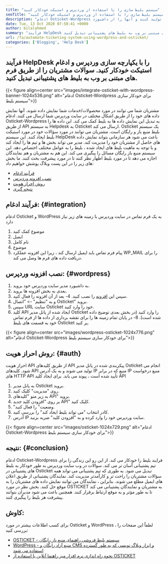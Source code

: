 ```yaml
---
title: "سیستم بلیط سازی را با استفاده از وردپرس و استیکت خودکار کنید" 
seoTitle: "سیستم بلیط سازی را با استفاده از وردپرس و استیکت خودکار کنید" 
description: "ادغام Osticket-Wordpress راهی را برای مشتریان فراهم می کند تا بلیط های پشتیبانی از سایت وردپرس را تولید کنند و آنها را از داشبورد Osticket مدیریت کنند." 
date: Tue, 13 Oct 2020 07:58:41 +0000
author: bilalahmed
summary: "فرآیند HelpDesk را با یکپارچه وردپرس و ادغام استیکت خودکار کنید. سوالات مشتریان را از طریق فرم های مبتنی بر وب به بلیط های پشتیبانی تبدیل کنید." 
url: /fa/automate-ticketing-system-using-wordpress-and-osticket/
categories: ['Blogging', 'Help Desk']
---
```


## فرآیند HelpDesk را با یکپارچه سازی وردپرس و ادغام استیکت خودکار کنید. سوالات مشتریان را از طریق فرم های مبتنی بر وب به بلیط های پشتیبانی تبدیل کنید.

{{< figure align=center src="images/integrate-osticket-with-wordpress-banner-1024x536.png" alt="ادغام Osticket-Wordpress برای خودکار سازی سیستم بلیط">}}

مشتریان شما می توانند در مورد محصولات/خدمات شما نمایش داده شوند. آنها نمایش داده های خود را از طریق اشکال مختلف در سایت وردپرس شما ارسال می کنند. ادغام Osticket-Wordpress به تبدیل این نمایش داده ها به بلیط کمک می کند. این داده ها را از طریق API به سیستم Helpdesk به Osticket ارسال می کند.
Osticket یک سیستم بلیط منبع باز و رایگان است. مشتریان می توانند در مورد سؤالات خود در مورد استیکت بلیط ایجاد کنند. این سیستم HelpDesk باعث می شود هر سازمانی بتواند نمایش داده های حاصل از مشتریان خود را مدیریت کند. مدیر می تواند بخش ها و تیم ها را ایجاد کند و با توجه به ماهیت بلیط های ایجاد شده ، بلیط را به عوامل مختلف اختصاص دهد. این سیستم منبع باز رایگان مسائل را پیگیری می کند. این هم به مشتریان و هم نمایندگان اجازه می دهد تا در مورد بلیط اظهار نظر کنند تا در مورد پیشرفت بحث کنند. ما بخش های زیر را در این پست وبلاگ پوشش خواهیم داد:
  * [فرآیند ادغام][1]
  * [نصب افزونه وردپرس][2]
  * [روش احراز هویت][3]
  * [نتیجه گیری][4]

## فرآیند ادغام: {#integration}

ادغام Osticket و WordPress به یک فرم تماس در سایت وردپرس با زمینه های زیر نیاز دارد
  1. موضوع کمک کنید
  2. ایمیل
  3. نام کامل
  4. موضوع
  5. پیام
فرم تماس باید ایمیل ارسال کند ، زیرا این افزونه عملکرد WP_MAIL را برای دریافت داده های فرم ها وصل می کند.

## نصب افزونه وردپرس: {#wordpress}

  1. به داشبورد مدیر سایت وردپرس خود بروید.
  2. بعدی به بخش افزونه ها بروید.
  3. سپس این [افزونه][5] را نصب کنید.
  4- بعد از آن افزونه را فعال کنید.
  5. و به "تنظیم" -> "اتصال Osticket" بروید.
  6. سپس URL سایت Osticket خود را وارد کنید.
  7. کلید API ایجاد شده از پانل مدیر Osticket را وارد کنید (در بخش بعدی توضیح داده شده است).
  8- در پایان تمام زمینه ها را برای نقشه برداری از داده ها از فرم تماس خود به قسمت های بلیط Osticket پر کنید.

{{< figure align=center src="images/wordpress-osticket-1024x776.png" alt="ادغام Osticket-Wordpress برای خودکار سازی سیستم بلیط">}}


## روش احراز هویت: {#auth}

احراز هویت API از طریق کلیدهای API پیکربندی شده در پانل مدیر Osticket انجام می شود. کلیدهای API تولید می شوند و به یک آدرس IP منبع که در برابر IP منبع درخواست های HTTP API تأیید شده است ، پیوند می یابد. برای ایجاد کلید API
  1. به پانل مدیر Osticket بروید.
  2. روی "مدیریت" کلیک کنید.
  3. به زیر منو "کلیدهای API" بروید.
  4. بر روی "افزودن کلید جدید API" کلیک کنید.
  5. "وضعیت" را فعال کنید.
  6. کادر انتخاب "می تواند بلیط ایجاد کند" را بررسی کنید.
  7. آدرس IP سایت وردپرس خود را وارد کرده و به "افزودن کلید" ضربه بزنید.

{{< figure align=center src="images/osticket-1024x729.png" alt="ادغام Osticket-Wordpress برای خودکار سازی سیستم بلیط">}}


## نتیجه: {#conclusion}

ادغام Osticket-Wordpress فرایند بلیط را خودکار می کند. از این رو این زندگی را برای تیم پشتیبانی آسان تر می کند. سوالات در وب سایت وردپرس به طور خودکار به بلیط های پشتیبانی در Osticket تبدیل می شود. به طوری که تیم پشتیبانی می تواند همه سؤالات مشتریان را راحت تر و کارآمدتر مدیریت کند. نمایندگان پشتیبانی از طریق اعلان های ایمیل مطلع می شوند. بنابراین ، نمایندگان می توانند نمایش داده های مشتریان را به موقع حل کنند. بخش نظر در مورد OSTICKET به مشتریان و نمایندگان پشتیبانی می کند تا به طور مؤثر و به موقع ارتباط برقرار کنند. همچنین باعث می شود مدیران بتوانند پیشرفت هر بلیط را پیگیری کنند.

## کاوش:
برای کسب اطلاعات بیشتر در مورد Osticket و WordPress ، لطفاً این صفحات را بررسی کنید:
  * [OSTICKET - سیستم بلیط فروشی راهنمای منبع باز رایگان][7]
  * [WordPress - منبع آزاد رایگان و CMS و ابزار وبلاگ نویسی که به طور گسترده استفاده می شود][8]
  * [نحوه راه اندازی نرم افزار میز راهنما آنلاین با استفاده از OSTICKET][9]



[1]: #integration
[2]: #wordpress
[3]: #auth
[4]: #conclusion
[5]: https://href.li/?https://wordpress.org/plugins/scand-osticket-connector/
[6]: https://href.li/?http://your.domain/api/tickets.json
[7]: https://href.li/?https://products.containerize.com/helpdesk/osticket
[8]: https://href.li/?https://products.containerize.com/blogging/wordpress
[9]: https://blog.containerize.com/helpdesk/how-to-set-up-help-desk-system-using-osticket/
